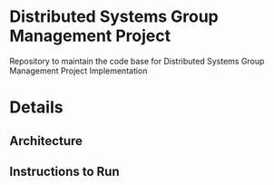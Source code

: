 # Distributed Systems Group Management Project
Repository to maintain the code base for Distributed Systems Group Management Project Implementation

# Details
## Architecture

## Instructions to Run
